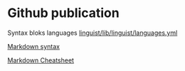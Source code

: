 # Github publication
Syntax bloks languages
[linguist/lib/linguist/languages.yml](https://github.com/github/linguist/blob/master/lib/linguist/languages.yml)

[Markdown syntax](https://guides.github.com/features/mastering-markdown/)

[Markdown Cheatsheet](https://github.com/adam-p/markdown-here/wiki/Markdown-Cheatsheet)

